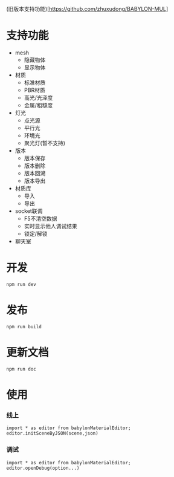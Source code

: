 (旧版本支持功能)[https://github.com/zhuxudong/BABYLON-MUL]
# 支持功能
* mesh
	* 隐藏物体
	* 显示物体
* 材质
	* 标准材质
	* PBR材质
	* 高光/光泽度
	* 金属/粗糙度
* 灯光
	* 点光源
	* 平行光
	* 环境光
	* 聚光灯(暂不支持)
* 版本
	* 版本保存
	* 版本删除
	* 版本回溯
	* 版本导出
* 材质库
	* 导入
	* 导出
* socket联调
	* F5不清空数据
	* 实时显示他人调试结果
	* 锁定/解锁
* 聊天室

# 开发
```
npm run dev
```

# 发布
```
npm run build
``` 
# 更新文档
```
npm run doc
``` 
# 使用
### 线上
```
import * as editor from babylonMaterialEditor;
editor.initSceneByJSON(scene,json)
```
### 调试
```
import * as editor from babylonMaterialEditor;
editor.openDebug(option...)
```